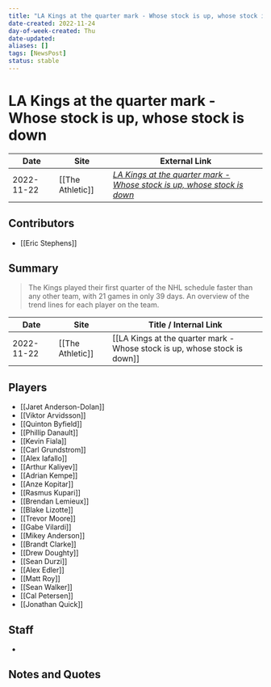 ```yaml
---
title: "LA Kings at the quarter mark - Whose stock is up, whose stock is down"
date-created: 2022-11-24
day-of-week-created: Thu
date-updated: 
aliases: []
tags: [NewsPost]
status: stable
---
```


# LA Kings at the quarter mark - Whose stock is up, whose stock is down

| Date       | Site             | External Link                                                                                                                                      |
| ---------- | ---------------- | -------------------------------------------------------------------------------------------------------------------------------------------------- |
| 2022-11-22 | [[The Athletic]] | [*LA Kings at the quarter mark - Whose stock is up, whose stock is down*](https://theathletic.com/3923780/2022/11/22/la-kings-player-report-2022/) |

## Contributors
- [[Eric Stephens]]

## Summary
> The Kings played their first quarter of the NHL schedule faster than any other team, with 21 games in only 39 days.
> An overview of the trend lines for each player on the team.

| Date       | Site             | Title / Internal Link                                                     |
| ---------- | ---------------- | ------------------------------------------------------------------------- |
| 2022-11-22 | [[The Athletic]] | [[LA Kings at the quarter mark - Whose stock is up, whose stock is down]] |

## Players
- [[Jaret Anderson-Dolan]]
- [[Viktor Arvidsson]]
- [[Quinton Byfield]]
- [[Phillip Danault]]
- [[Kevin Fiala]]
- [[Carl Grundstrom]]
- [[Alex Iafallo]]
- [[Arthur Kaliyev]]
- [[Adrian Kempe]]
- [[Anze Kopitar]]
- [[Rasmus Kupari]]
- [[Brendan Lemieux]]
- [[Blake Lizotte]]
- [[Trevor Moore]]
- [[Gabe Vilardi]]
- [[Mikey Anderson]]
- [[Brandt Clarke]]
- [[Drew Doughty]]
- [[Sean Durzi]]
- [[Alex Edler]]
- [[Matt Roy]]
- [[Sean Walker]]
- [[Cal Petersen]]
- [[Jonathan Quick]]


## Staff
- 

## Notes and Quotes
> 

